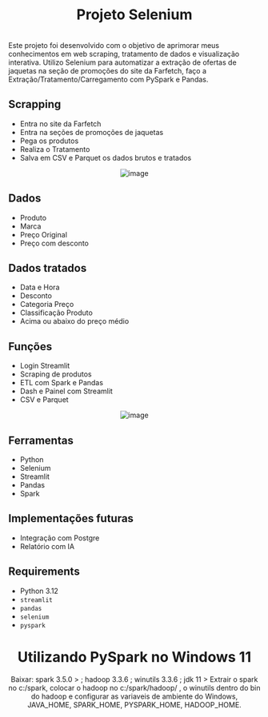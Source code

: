<div align="center">
  <h1>Projeto Selenium</h1>
  
</div>
<br>
Este projeto foi desenvolvido com o objetivo de aprimorar meus conhecimentos em web scraping, tratamento de dados e visualização interativa. Utilizo Selenium para automatizar a extração de ofertas de jaquetas na seção de promoções do site da Farfetch, faço a Extração/Tratamento/Carregamento com PySpark e Pandas.

## Scrapping
- Entra no site da Farfetch
- Entra na seções de promoções de jaquetas
- Pega os produtos
- Realiza o Tratamento
- Salva em CSV e Parquet os dados brutos e tratados
  
<div align="center">
    <img src="https://github.com/user-attachments/assets/3db4877a-0fc8-4724-b9c0-bbc64101d33a" alt="image">
</div>

 ## Dados
- Produto
- Marca
- Preço Original
- Preço com desconto

 ## Dados tratados
- Data e Hora
- Desconto
- Categoria Preço
- Classificação Produto
- Acima ou abaixo do preço médio

## Funções
- Login Streamlit
- Scraping de produtos
- ETL com Spark e Pandas
- Dash e Painel com Streamlit
- CSV e Parquet
  
<div align="center">
    <img src="https://github.com/user-attachments/assets/372b5a2e-84b3-4521-afa1-9c2b99dd9b71" alt="image">
</div>

 ## Ferramentas
- Python
- Selenium
- Streamlit
- Pandas
- Spark
   
## Implementações futuras
- Integração com Postgre
- Relatório com IA


## Requirements
- Python 3.12
- `streamlit` 
- `pandas`
- `selenium` 
- `pyspark` 

<div align="center">
<h1>Utilizando PySpark no Windows 11</h1>
Baixar: spark 3.5.0 > ; hadoop 3.3.6 ; winutils 3.3.6 ; jdk 11 >
Extrair o spark no c:/spark, colocar o hadoop no c:/spark/hadoop/ , o winutils dentro do bin do hadoop e configurar as variaveis de ambiente do Windows, JAVA_HOME, SPARK_HOME, PYSPARK_HOME, HADOOP_HOME.
</div>
